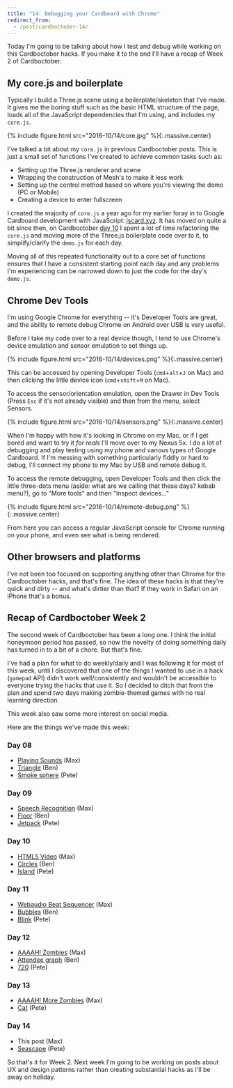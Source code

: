 ```yaml
---
title: "14: Debugging your Cardboard with Chrome"
redirect_from:
  - /post/cardboctober-14/
---
```


Today I'm going to be talking about how I test and debug while working on this Cardboctober hacks. If you make it to the end I'll have a recap of Week 2 of Cardboctober.

<!-- more -->

## My core.js and boilerplate

Typically I build a Three.js scene using a boilerplate/skeleton that I've made. It gives me the boring stuff such as the basic HTML structure of the page, loads all of the JavaScript dependencies that I'm using, and includes my `core.js`.

{% include figure.html src="2016-10/14/core.jpg" %}{:.massive.center}

I've talked a bit about my `core.js` in previous Cardboctober posts. This is just a small set of functions I've created to achieve common tasks such as:

- Setting up the Three.js renderer and scene
- Wrapping the construction of Mesh's to make it less work
- Setting up the control method based on where you're viewing the demo (PC or Mobile)
- Creating a device to enter fullscreen

I created the majority of `core.js` a year ago for my earlier foray in to Google Cardboard development with JavaScript: [jscard.xyz](https://jscard.xyz). It has moved on quite a bit since then, on Cardboctober [day 10](https://github.com/cardboctober/max/commit/eddb03a8a0304a8ce43847567e343b5964b0a545) I spent a lot of time refactoring the `core.js` and moving more of the Three.js boilerplate code over to it, to simplify/clarify the `demo.js` for each day.

Moving all of this repeated functionality out to a core set of functions ensures that I have a consistent starting point each day and any problems I'm experiencing can be narrowed down to just the code for the day's `demo.js`.

## Chrome Dev Tools

I'm using Google Chrome for everything -- it's Developer Tools are great, and the ability to remote debug Chrome on Android over USB is very useful.

Before I take my code over to a real device though, I tend to use Chrome's device emulation and sensor emulation to set things up.

{% include figure.html src="2016-10/14/devices.png" %}{:.massive.center}

This can be accessed by opening Developer Tools (`cmd`+`alt`+`J` on Mac) and then clicking the little device icon (`cmd`+`shift`+`M` on Mac).

To access the sensor/orientation emulation, open the Drawer in Dev Tools (Press `Esc` if it's not already visible) and then from the menu, select Sensors.

{% include figure.html src="2016-10/14/sensors.png" %}{:.massive.center}

When I'm happy with how it's looking in Chrome on my Mac, or if I get bored and want to try it _for reals_ I'll move over to my Nexus 5x. I do a lot of debugging and play testing using my phone and various types of Google Cardboard. If I'm messing with something particularly fiddly or hard to debug, I'll connect my phone to my Mac by USB and remote debug it.

To access the remote debugging, open Developer Tools and then click the little three-dots menu (aside: what are we calling that these days? kebab menu?), go to "More tools" and then "Inspect devices..."

{% include figure.html src="2016-10/14/remote-debug.png" %}{:.massive.center}

From here you can access a regular JavaScript console for Chrome running on your phone, and even see what is being rendered.

## Other browsers and platforms

I've not been too focused on supporting anything other than Chrome for the Cardboctober hacks, and that's fine. The idea of these hacks is that they're quick and dirty -- and what's dirtier than that? If they work in Safari on an iPhone that's a bonus.

## Recap of Cardboctober Week 2

The second week of Cardboctober has been a long one. I think the initial honeymoon period has passed, so now the novelty of doing something daily has turned in to a bit of a chore. But that's fine.

I've had a plan for what to do weekly/daily and I was following it for most of this week, until I discovered that one of the things I wanted to use in a hack (`gamepad` API) didn't work well/consistently and wouldn't be accessible to everyone trying the hacks that use it. So I decided to ditch that from the plan and spend two days making zombie-themed games with no real learning direction.

This week also saw some more interest on social media.

Here are the things we've made this week:

### Day 08
- [Playing Sounds](https://cardboctober.github.io/max/08/) (Max)
- [Triangle](https://cardboctober.github.io/ben/08/) (Ben)
- [Smoke sphere](https://cardboctober.github.io/pete/08/) (Pete)

### Day 09
- [Speech Recognition](https://cardboctober.github.io/max/09/) (Max)
- [Floor](https://cardboctober.github.io/ben/09/) (Ben)
- [Jetpack](https://cardboctober.github.io/pete/09/) (Pete)

### Day 10
- [HTML5 Video](https://cardboctober.github.io/max/10/) (Max)
- [Circles](https://cardboctober.github.io/ben/10/) (Ben)
- [Island](https://cardboctober.github.io/pete/10/) (Pete)

### Day 11
- [Webaudio Beat Sequencer](https://cardboctober.github.io/max/11/) (Max)
- [Bubbles](https://cardboctober.github.io/ben/11/) (Ben)
- [Blink](https://cardboctober.github.io/pete/11/) (Pete)

### Day 12
- [AAAAH! Zombies](https://cardboctober.github.io/max/12/) (Max)
- [Attendee graph](https://cardboctober.github.io/ben/12/) (Ben)
- [720](https://cardboctober.github.io/pete/12/) (Pete)

### Day 13
- [AAAAH! More Zombies](https://cardboctober.github.io/max/13/) (Max)
- [Cat](https://cardboctober.github.io/pete/13/) (Pete)

### Day 14
- This post (Max)
- [Seascape](https://cardboctober.github.io/pete/14/) (Pete)

So that's it for Week 2. Next week I'm going to be working on posts about UX and design patterns rather than creating substantial hacks as I'll be away on holiday.
